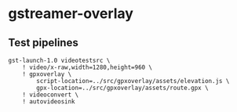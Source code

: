 # gstreamer-overlay

## Test pipelines

```
gst-launch-1.0 videotestsrc \
    ! video/x-raw,width=1280,height=960 \
    ! gpxoverlay \
        script-location=../src/gpxoverlay/assets/elevation.js \
        gpx-location=../src/gpxoverlay/assets/route.gpx \
    ! videoconvert \
    ! autovideosink
```


